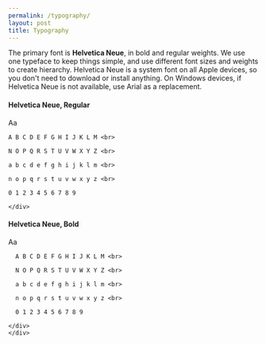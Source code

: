 ```yaml
---
permalink: /typography/
layout: post
title: Typography
---
```


The primary font is **Helvetica Neue**, in bold and regular weights.
We use one typeface to keep things simple, and use different font sizes and weights to create hierarchy.
Helvetica Neue is a system font on all Apple devices, so you don't need to download or install anything. On Windows devices, if Helvetica Neue is not available, use Arial as a replacement.

<div class="grid-row grid-gap typography-specimen">
  <div class="tablet:grid-col-6 ">
    <h4>Helvetica Neue, Regular</h4>
    <span class="text-huge"> Aa </span>
    <div class= "text-tiny text-justify">

    A B C D E F G H I J K L M <br>

    N O P Q R S T U V W X Y Z <br>

    a b c d e f g h i j k l m <br>

    n o p q r s t u v w x y z <br>

    0 1 2 3 4 5 6 7 8 9

    </div>
  </div>

  <div class="tablet:grid-col-6 text-bold">
    <h4>Helvetica Neue, Bold</h4>
    <span class="text-huge"> Aa </span>
    <div class= "text-tiny">

      A B C D E F G H I J K L M <br>

      N O P Q R S T U V W X Y Z <br>

      a b c d e f g h i j k l m <br>

      n o p q r s t u v w x y z <br>

      0 1 2 3 4 5 6 7 8 9

    </div>
    </div>
</div>
